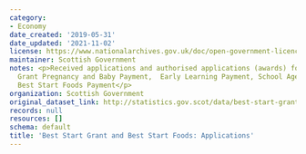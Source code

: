 ```yaml
---
category:
- Economy
date_created: '2019-05-31'
date_updated: '2021-11-02'
license: https://www.nationalarchives.gov.uk/doc/open-government-licence/version/3/
maintainer: Scottish Government
notes: <p>Received applications and authorised applications (awards) for Best Start
  Grant Pregnancy and Baby Payment,  Early Learning Payment, School Age Payment and
  Best Start Foods Payment</p>
organization: Scottish Government
original_dataset_link: http://statistics.gov.scot/data/best-start-grant
records: null
resources: []
schema: default
title: 'Best Start Grant and Best Start Foods: Applications'
---
```

